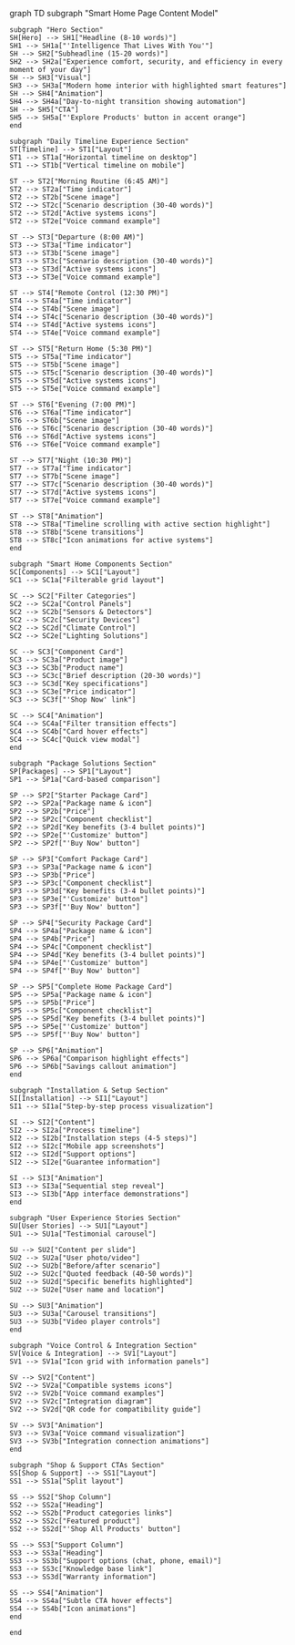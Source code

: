 graph TD
    subgraph "Smart Home Page Content Model"
    
    subgraph "Hero Section"
    SH[Hero] --> SH1["Headline (8-10 words)"]
    SH1 --> SH1a["'Intelligence That Lives With You'"]
    SH --> SH2["Subheadline (15-20 words)"]
    SH2 --> SH2a["Experience comfort, security, and efficiency in every moment of your day"]
    SH --> SH3["Visual"]
    SH3 --> SH3a["Modern home interior with highlighted smart features"]
    SH --> SH4["Animation"]
    SH4 --> SH4a["Day-to-night transition showing automation"]
    SH --> SH5["CTA"]
    SH5 --> SH5a["'Explore Products' button in accent orange"]
    end
    
    subgraph "Daily Timeline Experience Section"
    ST[Timeline] --> ST1["Layout"]
    ST1 --> ST1a["Horizontal timeline on desktop"]
    ST1 --> ST1b["Vertical timeline on mobile"]
    
    ST --> ST2["Morning Routine (6:45 AM)"]
    ST2 --> ST2a["Time indicator"]
    ST2 --> ST2b["Scene image"]
    ST2 --> ST2c["Scenario description (30-40 words)"]
    ST2 --> ST2d["Active systems icons"]
    ST2 --> ST2e["Voice command example"]
    
    ST --> ST3["Departure (8:00 AM)"]
    ST3 --> ST3a["Time indicator"]
    ST3 --> ST3b["Scene image"]
    ST3 --> ST3c["Scenario description (30-40 words)"]
    ST3 --> ST3d["Active systems icons"]
    ST3 --> ST3e["Voice command example"]
    
    ST --> ST4["Remote Control (12:30 PM)"]
    ST4 --> ST4a["Time indicator"]
    ST4 --> ST4b["Scene image"]
    ST4 --> ST4c["Scenario description (30-40 words)"]
    ST4 --> ST4d["Active systems icons"]
    ST4 --> ST4e["Voice command example"]
    
    ST --> ST5["Return Home (5:30 PM)"]
    ST5 --> ST5a["Time indicator"]
    ST5 --> ST5b["Scene image"]
    ST5 --> ST5c["Scenario description (30-40 words)"]
    ST5 --> ST5d["Active systems icons"]
    ST5 --> ST5e["Voice command example"]
    
    ST --> ST6["Evening (7:00 PM)"]
    ST6 --> ST6a["Time indicator"]
    ST6 --> ST6b["Scene image"]
    ST6 --> ST6c["Scenario description (30-40 words)"]
    ST6 --> ST6d["Active systems icons"]
    ST6 --> ST6e["Voice command example"]
    
    ST --> ST7["Night (10:30 PM)"]
    ST7 --> ST7a["Time indicator"]
    ST7 --> ST7b["Scene image"]
    ST7 --> ST7c["Scenario description (30-40 words)"]
    ST7 --> ST7d["Active systems icons"]
    ST7 --> ST7e["Voice command example"]
    
    ST --> ST8["Animation"]
    ST8 --> ST8a["Timeline scrolling with active section highlight"]
    ST8 --> ST8b["Scene transitions"]
    ST8 --> ST8c["Icon animations for active systems"]
    end
    
    subgraph "Smart Home Components Section"
    SC[Components] --> SC1["Layout"]
    SC1 --> SC1a["Filterable grid layout"]
    
    SC --> SC2["Filter Categories"]
    SC2 --> SC2a["Control Panels"]
    SC2 --> SC2b["Sensors & Detectors"]
    SC2 --> SC2c["Security Devices"]
    SC2 --> SC2d["Climate Control"]
    SC2 --> SC2e["Lighting Solutions"]
    
    SC --> SC3["Component Card"]
    SC3 --> SC3a["Product image"]
    SC3 --> SC3b["Product name"]
    SC3 --> SC3c["Brief description (20-30 words)"]
    SC3 --> SC3d["Key specifications"]
    SC3 --> SC3e["Price indicator"]
    SC3 --> SC3f["'Shop Now' link"]
    
    SC --> SC4["Animation"]
    SC4 --> SC4a["Filter transition effects"]
    SC4 --> SC4b["Card hover effects"]
    SC4 --> SC4c["Quick view modal"]
    end
    
    subgraph "Package Solutions Section"
    SP[Packages] --> SP1["Layout"]
    SP1 --> SP1a["Card-based comparison"]
    
    SP --> SP2["Starter Package Card"]
    SP2 --> SP2a["Package name & icon"]
    SP2 --> SP2b["Price"]
    SP2 --> SP2c["Component checklist"]
    SP2 --> SP2d["Key benefits (3-4 bullet points)"]
    SP2 --> SP2e["'Customize' button"]
    SP2 --> SP2f["'Buy Now' button"]
    
    SP --> SP3["Comfort Package Card"]
    SP3 --> SP3a["Package name & icon"]
    SP3 --> SP3b["Price"]
    SP3 --> SP3c["Component checklist"]
    SP3 --> SP3d["Key benefits (3-4 bullet points)"]
    SP3 --> SP3e["'Customize' button"]
    SP3 --> SP3f["'Buy Now' button"]
    
    SP --> SP4["Security Package Card"]
    SP4 --> SP4a["Package name & icon"]
    SP4 --> SP4b["Price"]
    SP4 --> SP4c["Component checklist"]
    SP4 --> SP4d["Key benefits (3-4 bullet points)"]
    SP4 --> SP4e["'Customize' button"]
    SP4 --> SP4f["'Buy Now' button"]
    
    SP --> SP5["Complete Home Package Card"]
    SP5 --> SP5a["Package name & icon"]
    SP5 --> SP5b["Price"]
    SP5 --> SP5c["Component checklist"]
    SP5 --> SP5d["Key benefits (3-4 bullet points)"]
    SP5 --> SP5e["'Customize' button"]
    SP5 --> SP5f["'Buy Now' button"]
    
    SP --> SP6["Animation"]
    SP6 --> SP6a["Comparison highlight effects"]
    SP6 --> SP6b["Savings callout animation"]
    end
    
    subgraph "Installation & Setup Section"
    SI[Installation] --> SI1["Layout"]
    SI1 --> SI1a["Step-by-step process visualization"]
    
    SI --> SI2["Content"]
    SI2 --> SI2a["Process timeline"]
    SI2 --> SI2b["Installation steps (4-5 steps)"]
    SI2 --> SI2c["Mobile app screenshots"]
    SI2 --> SI2d["Support options"]
    SI2 --> SI2e["Guarantee information"]
    
    SI --> SI3["Animation"]
    SI3 --> SI3a["Sequential step reveal"]
    SI3 --> SI3b["App interface demonstrations"]
    end
    
    subgraph "User Experience Stories Section"
    SU[User Stories] --> SU1["Layout"]
    SU1 --> SU1a["Testimonial carousel"]
    
    SU --> SU2["Content per slide"]
    SU2 --> SU2a["User photo/video"]
    SU2 --> SU2b["Before/after scenario"]
    SU2 --> SU2c["Quoted feedback (40-50 words)"]
    SU2 --> SU2d["Specific benefits highlighted"]
    SU2 --> SU2e["User name and location"]
    
    SU --> SU3["Animation"]
    SU3 --> SU3a["Carousel transitions"]
    SU3 --> SU3b["Video player controls"]
    end
    
    subgraph "Voice Control & Integration Section"
    SV[Voice & Integration] --> SV1["Layout"]
    SV1 --> SV1a["Icon grid with information panels"]
    
    SV --> SV2["Content"]
    SV2 --> SV2a["Compatible systems icons"]
    SV2 --> SV2b["Voice command examples"]
    SV2 --> SV2c["Integration diagram"]
    SV2 --> SV2d["QR code for compatibility guide"]
    
    SV --> SV3["Animation"]
    SV3 --> SV3a["Voice command visualization"]
    SV3 --> SV3b["Integration connection animations"]
    end
    
    subgraph "Shop & Support CTAs Section"
    SS[Shop & Support] --> SS1["Layout"]
    SS1 --> SS1a["Split layout"]
    
    SS --> SS2["Shop Column"]
    SS2 --> SS2a["Heading"]
    SS2 --> SS2b["Product categories links"]
    SS2 --> SS2c["Featured product"]
    SS2 --> SS2d["'Shop All Products' button"]
    
    SS --> SS3["Support Column"]
    SS3 --> SS3a["Heading"]
    SS3 --> SS3b["Support options (chat, phone, email)"]
    SS3 --> SS3c["Knowledge base link"]
    SS3 --> SS3d["Warranty information"]
    
    SS --> SS4["Animation"]
    SS4 --> SS4a["Subtle CTA hover effects"]
    SS4 --> SS4b["Icon animations"]
    end
    
    end
